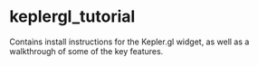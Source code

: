 # keplergl_tutorial
Contains install instructions for the Kepler.gl widget, as well as a walkthrough of some of the key features.
